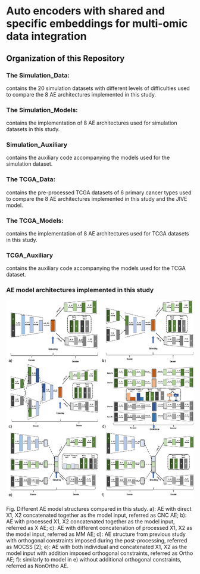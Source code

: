 # Auto encoders with shared and specific embeddings for multi-omic data integration

## Organization of this Repository

### The Simulation_Data:
contains the 20 simulation datasets with different levels of difficulties used to compare the 8 AE architectures implemented in this study.

### The Simulation_Models:
contains the implementation of 8 AE architectures used for simulation datasets in this study.

### Simulation_Auxiliary
contains the auxiliary code accompanying the models used for the simulation dataset. 

### The TCGA_Data:
contains the pre-processed TCGA datasets of 6 primary cancer types used to compare the 8 AE architectures implemented in this study and the JIVE model.

### The TCGA_Models:
contains the implementation of 8 AE architectures used for TCGA datasets in this study.

### TCGA_Auxiliary
contains the auxiliary code accompanying the models used for the TCGA dataset. 

### AE model architectures implemented in this study
![AE models](Images/AE_models.png)

Fig. Different AE model structures compared in this study. a): AE with direct X1, X2 concatenated together as the model input, referred as CNC AE;
b): AE with processed X1, X2 concatenated together as the model input, referred as X AE; c): AE with different concatenation of processed X1, X2 as
the model input, referred as MM AE; d): AE structure from previous study with orthogonal constraints imposed during the post-processing, referred
as MOCSS [2]; e): AE with both individual and concatenated X1, X2 as the model input with addition imposed orthogonal constraints, referred as
Ortho AE; f): similarly to model in e) without additional orthogonal constraints, referred as NonOrtho AE.



